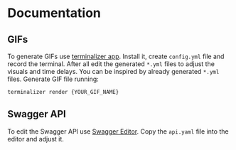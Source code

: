 # Documentation

## GIFs

To generate GIFs use [terminalizer app](https://github.com/faressoft/terminalizer). Install it, create `config.yml` file and record the terminal. After all edit the generated `*.yml` files to adjust the visuals and time delays. You can be inspired by already generated `*.yml` files. Generate GIF file running:

```sh
terminalizer render {YOUR_GIF_NAME}
```

## Swagger API

To edit the Swagger API use [Swagger Editor](https://editor.swagger.io/). Copy the `api.yaml` file into the editor and adjust it.